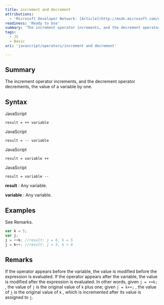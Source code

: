 ```yaml
---
title: increment and decrement
attributions:
  - 'Microsoft Developer Network: [Article](http://msdn.microsoft.com/en-us/library/ie/26k41698(v=vs.94).aspx)'
readiness: 'Ready to Use'
summary: 'The increment operator increments, and the decrement operator decrements, the value of a variable by one.'
tags:
  - JS
  - Basic
uri: 'javascript/operators/increment and decrement'

---
```

## Summary

The increment operator increments, and the decrement operator decrements, the value of a variable by one.

## Syntax

<span class="language">JavaScript</span>

    result = ++ variable

<span class="language">JavaScript</span>

    result = -- variable

<span class="language">JavaScript</span>

    result = variable ++

<span class="language">JavaScript</span>

    result = variable --

**result**
:   Any variable.

**variable**
:   Any variable.

## Examples

See Remarks.

``` js
var k = 5;
var j;
j = ++k; //result: j = 6, k = 5
j = k++; //result: j = 5, k = 6
```

## Remarks

If the operator appears before the variable, the value is modified before the expression is evaluated. If the operator appears after the variable, the value is modified after the expression is evaluated. In other words, given `j = ++k;` , the value of `j` is the original value of `k` plus one; given `j = k++;` , the value of `j` is the original value of `k` , which is incremented after its value is assigned to `j`.


